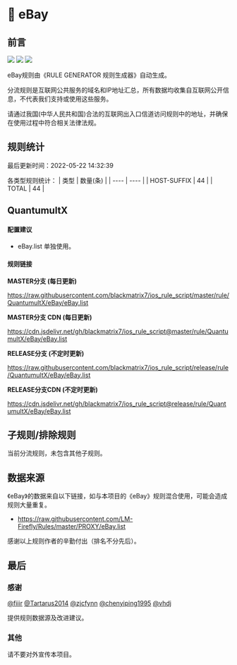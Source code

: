 # 🧸 eBay

## 前言

![](https://shields.io/badge/-移除重复规则-ff69b4) ![](https://shields.io/badge/-DOMAIN与DOMAIN--SUFFIX合并-green) ![](https://shields.io/badge/-IP--CIDR(6)合并-blueviolet) 

eBay规则由《RULE GENERATOR 规则生成器》自动生成。

分流规则是互联网公共服务的域名和IP地址汇总，所有数据均收集自互联网公开信息，不代表我们支持或使用这些服务。

请通过我国(中华人民共和国)合法的互联网出入口信道访问规则中的地址，并确保在使用过程中符合相关法律法规。

## 规则统计

最后更新时间：2022-05-22 14:32:39

各类型规则统计：
| 类型 | 数量(条)  | 
| ---- | ----  |
| HOST-SUFFIX | 44  | 
| TOTAL | 44  | 


## QuantumultX 

#### 配置建议
- eBay.list 单独使用。

#### 规则链接
**MASTER分支 (每日更新)**

https://raw.githubusercontent.com/blackmatrix7/ios_rule_script/master/rule/QuantumultX/eBay/eBay.list

**MASTER分支 CDN (每日更新)**

https://cdn.jsdelivr.net/gh/blackmatrix7/ios_rule_script@master/rule/QuantumultX/eBay/eBay.list

**RELEASE分支 (不定时更新)**

https://raw.githubusercontent.com/blackmatrix7/ios_rule_script/release/rule/QuantumultX/eBay/eBay.list

**RELEASE分支CDN (不定时更新)**

https://cdn.jsdelivr.net/gh/blackmatrix7/ios_rule_script@release/rule/QuantumultX/eBay/eBay.list

## 子规则/排除规则


当前分流规则，未包含其他子规则。

## 数据来源

《eBay》的数据来自以下链接，如与本项目的《eBay》规则混合使用，可能会造成规则大量重复。

- https://raw.githubusercontent.com/LM-Firefly/Rules/master/PROXY/eBay.list


感谢以上规则作者的辛勤付出（排名不分先后）。

## 最后

### 感谢

[@fiiir](https://github.com/fiiir) [@Tartarus2014](https://github.com/Tartarus2014) [@zjcfynn](https://github.com/zjcfynn) [@chenyiping1995](https://github.com/chenyiping1995) [@vhdj](https://github.com/vhdj)

提供规则数据源及改进建议。

### 其他

请不要对外宣传本项目。